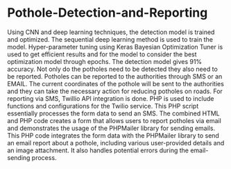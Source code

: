 # Pothole-Detection-and-Reporting
Using CNN and deep learning techniques, the detection model is trained and optimized. The sequential deep learning method is used to train the model. Hyper-parameter tuning using 
Keras Bayesian Optimization Tuner is used to get efficient results and for the model to consider the best optimization model through epochs.
The detection model gives 91% accuracy.
Not only do the potholes need to be detected they also need to be reported. 
Potholes can be reported to the authorities through SMS or an EMAIL. The current coordinates of the pothole will be sent to the authorities and they can take the necessary action for reducing
potholes on roads.
For reporting via SMS, Twillio API integration is done. PHP is used to include functions and configurations for the Twilio service.
This PHP script essentially processes the form data to send an SMS. 
The combined HTML and PHP code creates a form that allows users to report potholes via email and demonstrates the usage of the PHPMailer library for sending emails. 
This PHP code integrates the form data with the PHPMailer library to send an email report about a pothole, including various user-provided details and an image attachment. 
It also handles potential errors during the email-sending process.
